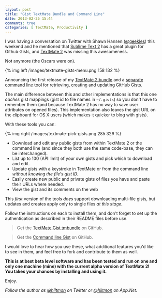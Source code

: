 ```yaml
---
layout: post
title: "Gist TextMate Bundle and Command Line"
date: 2013-02-25 15:44
comments: true
categories: [ TextMate, Productivity ]
---
```


I was having a conversation on Twitter with Shawn Hansen ([@geekles](https://twitter.com/geekles)) this weekend and he mentioned that [Sublime Text 2](http://www.sublimetext.com) has a great plugin for Github Gists, and [TextMate 2](https://github.com/textmate/textmate) was missing this awesomeness. 

Not anymore (the Oscars were on).

{% img left /images/textmate-gists-menu.png 158 132 %}

Announcing the first release of my [TextMate 2 bundle](https://github.com/hiltmon/Gist.tmbundle) and a [separate command line tool](https://github.com/hiltmon/gist) for retrieving, creating and updating GitHub Gists.

The main difference between this and other implementations is that this one *caches* gist mappings (gist id to file names in `~/.gists`) so you don't have to remember them (and because TextMate 2 has no way to save user attributes on opened files). This implementation also leaves the gist URL on the clipboard for OS X users (which makes it quicker to blog with gists).

With these tools you can:

{% img right /images/textmate-pick-gists.png 285 329 %}

* Download and edit any public gists from within TextMate 2 or the command line (and since they both use the same code-base, they can be interchanged).
* List up to 100 (API limit) of your own gists and pick which to download and edit.
* Update gists with a keystroke in TextMate or from the command line *without knowing the file's gist ID*.
* Easily create new public and private gists of files you have and paste their URLs where needed.
* View the gist and its comments on the web

This *first* version of the tools *does* support downloading multi-file gists, but updates and creates apply only to single files *at this stage*.

Follow the instructions on each to install them, and don't forget to set up the authentication as described in their README files before use.

> Get the [TextMate Gist.tmbundle](https://github.com/hiltmon/Gist.tmbundle) on GitHub.

> Get the [Command line Gist](https://github.com/hiltmon/gist) on GitHub.

I would love to hear how you use these, what additional features you'd like to see in them, and feel free to fork and contribute to them as well.

**This is at best beta level software and has been tested and run on one and only one machine (mine) with the current alpha version of TextMate 2! You takes your chances by installing and using it.**

Enjoy.

*Follow the author as [@hiltmon](http://twitter.com/hiltmon) on Twitter or [@hiltmon](http://alpha.app.net/hiltmon) on App.Net.*

